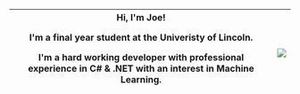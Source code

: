 
|Hi, I'm Joe! <p>I'm a final year student at the Univeristy of Lincoln.</p> <p>I'm a hard working developer with professional experience in C# & .NET with an interest in Machine Learning. </p> |![](https://github-readme-stats.vercel.app/api?username=joepittsy&show_icons=true) |
| --- | --- |
